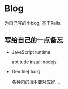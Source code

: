 Blog
====

   为自己写的小blog, 基于Rails.

## 写给自己的一点备忘

   * JaveScript runtime

       aptitude install nodejs

   * Gemfile[.lock]

       各种包的版本要对应好....
